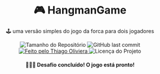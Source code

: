 <h1 align="center">
    🎮 HangmanGame
</h1>
<p align="center"> 🕹️ uma versão simples do jogo da forca para dois jogadores </p>
<p align="center">
  <img alt="Tamanho do Repositório" src="https://img.shields.io/github/repo-size/ThiagoOliveiraCordeiro/cpp-HangmanGame?style=for-the-badge">
  <img alt="GitHub last commit" src="https://img.shields.io/github/last-commit/ThiagoOliveiraCordeiro/cpp-HangmanGame?style=for-the-badge">
  <a href="https://github.com/ThiagoOliveiraCordeiro">
    <img alt="Feito pelo Thiago Oliviera" src="https://img.shields.io/badge/feito%20por-Thiago Oliveira-%237519C1?style=for-the-badge">
  </a>
  <img alt="Licença do Projeto" src="hhttps://img.shields.io/cocoapods/l/m"/>
<p>
<h4 id="status" align="center"> 
	👨🏾‍💻  Desafio concluído! O jogo está pronto!
</h4>